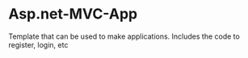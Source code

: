 # Asp.net-MVC-App
Template that can be used to make applications. Includes the code to register, login, etc
